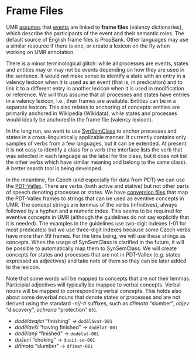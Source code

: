 # Frame Files

UMR
[assumes](https://github.com/umr4nlp/umr-guidelines/blob/master/guidelines.md#part-3-2-1-participant-roles)
that [events](eventive-concepts.md) are linked to **frame files** (valency
dictionaries), which describe the participants of the event and their
semantic roles. The default source of English frame files is PropBank. Other
languages may use a similar resource if there is one, or create a lexicon on
the fly when working on UMR annotation.

There is a minor terminological glitch: while all processes are events,
states and entities may or may not be events depending on how they are used
in the sentence. It would not make sense to identify a state with an entry in
a valency lexicon when it is used as an event (that is, in predication) and
to link it to a different entry in another lexicon when it is used in
modification or reference. We will thus assume that all processes and states
have entries in a valency lexicon, i.e., their frames are available. Entities
can be in a separate lexicon. This also relates to anchoring of concepts:
entities are primarily anchored in Wikipedia (Wikidata), while states and
processes would ideally be anchored in the frame file (valency lexicon).

In the long run, we want to use
[SynSemClass](https://lindat.mff.cuni.cz/services/SynSemClass40/) to anchor
processes and states in a cross-linguistically applicable manner. It
currently contains only samples of verbs from a few languages, but it can be
extended. At present it is not easy to identify a class for a verb (the
interface lists the verb that was selected in each language as the label for
the class, but it does not list the other verbs which have similar meaning
and belong to the same class). A better search tool is being developed.

In the meantime, for Czech (and especially for data from PDT) we can use the
[PDT-Vallex](https://ufal.mff.cuni.cz/pdt-vallex-valency-lexicon-linked-czech-corpora).
There are verbs (both active and stative) but not other parts of speech
denoting processes or states. We have [conversion
files](../valency-frames-cs-verbs) that map the PDT-Vallex frames to strings
that can be used as eventive concepts in UMR. The concept strings are lemmas
of the verbs (infinitives), always followed by a hyphen and a numeric index.
This seems to be required for eventive concepts in UMR (although the
guidelines do not say explicitly that it is needed). The examples in the
guidelines use two-digit indexes (-01 for most predicates) but we use
three-digit indexes because some Czech verbs have more than 99 frames. For
the time being, we will use these strings as concepts. When the usage of
SynSemClass is clarified in the future, it will be possible to automatically
map them to SynSemClass. We will create concepts for states and processes
that are not in PDT-Vallex (e.g. states expressed as adjectives) and take
note of them so they can be later added to the lexicon.

Note that some words will be mapped to concepts that are not their lemmas.
Participial adjectives will typically be mapped to verbal concepts. Verbal
nouns will be mapped to corresponding verbal concepts. This holds also about
some deverbal nouns that denote states or processes and are not derived using
the standard _-ní/-tí_ suffixes, such as _dřímota_ “slumber”, _objev_
“discovery”, _ochrana_ “protection” etc.

* _dodělávající_ “finishing” → `dodělávat-001`
* _dodělavší_ “having finished” → `dodělat-001`
* _dodělaný_ “finished” → `dodělat-001`
* _dušení_ “choking” → `dusit-se-001`
* _dřímota_ “slumber” → `dřímat-001`
